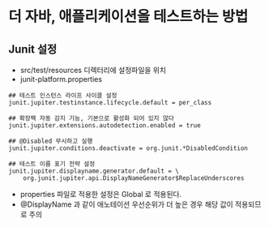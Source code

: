 # 더 자바, 애플리케이션을 테스트하는 방법

## Junit 설정
- src/test/resources 디렉터리에 설정파일을 위치
- junit-platform.properties

```properties
## 테스트 인스턴스 라이프 사이클 설정
junit.jupiter.testinstance.lifecycle.default = per_class

## 확장팩 자동 감지 기능, 기본으로 활성화 되어 있지 않다
junit.jupiter.extensions.autodetection.enabled = true

## @Disabled 무시하고 실행
junit.jupiter.conditions.deactivate = org.junit.*DisabledCondition

## 테스트 이름 표기 전략 설정
junit.jupiter.displayname.generator.default = \
    org.junit.jupiter.api.DisplayNameGenerator$ReplaceUnderscores
```

- properties 파일로 적용한 설정은 Global 로 적용된다.
- @DisplayName 과 같이 애노테이션 우선순위가 더 높은 경우 해당 값이 적용되므로 주의